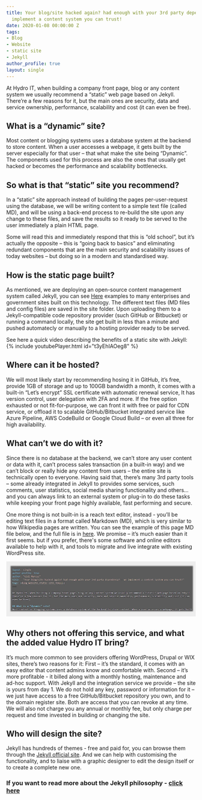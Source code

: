 ```yaml
---
title: Your blog/site hacked again? had enough with your 3rd party dependency? – we
  implement a content system you can trust!
date: 2020-01-08 00:00:00 Z
tags:
- Blog
- Website
- static site
- Jekyll
author_profile: true
layout: single
---
```


At Hydro IT, when building a company front page, blog or any content system we usually recommend a “static” web page based on Jekyll.
There’re a few reasons for it, but the main ones are security, data and service ownership, performance, scalability and cost (it can even be free).

## What is a “dynamic” site?

Most content or blogging systems uses a database system at the backend to store content. When a user accesses a webpage, it gets built by the server especially for that user – that what make the site being “Dynamic”. The components used for this process are also the ones that usually get hacked or becomes the performance and scalability bottlenecks.

## So what is that “static” site you recommend?

In a “static” site approach instead of building the pages per-user-request using the database, we will be writing content to a simple text file (called MD), and will be using a back-end process to re-build the site upon any change to these files, and save the results so it ready to be served to the user immediately a plain HTML page.

Some will read this and immediately respond that this is “old school”, but it’s actually the opposite – this is “going back to basics” and eliminating redundant components that are the main security and scalability issues of today websites – but doing so in a modern and standardised way.

## How is the static page built?

As mentioned, we are deploying an open-source content management system called Jekyll, you can see [Here](https://jekyllrb.com/showcase/) examples to many enterprises and government sites built on this technology.
The different text files (MD files and config files) are saved in the site folder. Upon uploading them to a Jekyll-compatible code repository provider (such GitHub or Bitbucket) or running a command locally, the site get built in less than a minute and pushed automatecly or manually to a hosting provider ready to be served.

See here a quick video describing the benefits of a static site with Jekyll:
{% include youtubePlayer.html id="t3yEhIAOeg8" %}

## Where can it be hosted?

We will most likely start by recommending hosing it in GitHub, it’s free, provide 1GB of storage and up to 100GB bandwidth a month, it comes with a built-in “Let’s encrypt” SSL certificate with automatic renewal service, It has version control, user delegation with 2FA and more.
If the free option exhausted or not fit-for-purpose, we can front it with free or paid for CDN service, or offload it to scalable GitHub/Bitbucket integrated service like Azure Pipeline, AWS CodeBuild or Google Cloud Build – or even all three for high availability.

## What can’t we do with it?

Since there is no database at the backend, we can’t store any user content or data with it, can’t process sales transaction (in a built-in way) and we can’t block or really hide any content from users – the entire site is technically open to everyone. Having said that, there’s many 3rd party tools – some already integrated in Jekyll to provides some services, such comments, user statistics, social media sharing functionality and others… and you can always link to an external system or plug-in to do these tasks while keeping your front page highly available, fast performing and secure.

One more thing is not built-in is a reach text editor, instead -  you’ll be editing text files in a format called Markdown (MD), which is very similar to how Wikipedia pages are written. You can see the example of this page MD file below, and the full file is in [here](https://raw.githubusercontent.com/MGidi/GithubPages_www.hydroit.co.uk/master/_posts/2020-01-08-Jekyll-website-deplyment-service.md). We promise – it’s much easier than it first seems. but if you prefer, there's some software and online editors available to help with it, and tools to migrate and live integrate with existing WordPress site.

![Markdown file sample - see link to full file in the paragraph above](/assets/images/Jekyll_snnipt.jpg "Markdown file sample - see link to full file in the paragraph above")

## Why others not offering this service, and what the added value Hydro IT bring?

It’s much more common to see providers offering WordPress, Drupal or WIX sites, there’s two reasons for it:
First – it’s the standard, it comes with an easy editor that content admins know and comfortable with.
Second – it’s more profitable - it billed along with a monthly hosting, maintenance and ad-hoc support.
With Jekyll and the integration service we provide – the site is yours from day 1. We do not hold any key, password or information for it – we just have access to a free GitHub/Bitbucket repository you own, and to the domain register site. Both are access that you can revoke at any time.
We will also not charge you any annual or monthly fee, but only charge per request and time invested in building or changing the site.

## Who will design the site?

Jekyll has hundreds of themes - free and paid for, you can browse them through the [Jekyll official site](https://jekyllrb.com/resources/). And we can help with customising the functionality, and to liaise with a graphic designer to edit the design itself or to create a complete new one.

### If you want to read more about the Jekyll philosophy - [click here](https://jekyllrb.com/philosophy/)